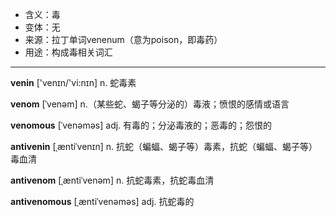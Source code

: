 - <span class="definition">含义：毒</span>
- <span class="definition">变体：无</span>
- <span class="definition">来源：拉丁单词venenum（意为poison，即毒药）</span>
- <span class="definition">用途：构成毒相关词汇</span>

---

<span class="vocabulary">**venin**</span> ['venɪn/'vi:nɪn] n. 蛇毒素

<span class="vocabulary">**venom**</span> [ˈvenəm] n.（某些蛇、蝎子等分泌的）毒液；愤恨的感情或语言

<span class="vocabulary">**venomous**</span> [ˈvenəməs] adj. 有毒的；分泌毒液的；恶毒的；怨恨的

<span class="vocabulary">**antivenin**</span> [ˌæntiˈvenɪn] n. 抗蛇（蝙蝠、蝎子等）毒素，抗蛇（蝙蝠、蝎子等）毒血清

<span class="vocabulary">**antivenom**</span> [ˌæntiˈvenəm] n. 抗蛇毒素，抗蛇毒血清    

<span class="vocabulary">**antivenomous**</span> [ˌæntiˈvenəməs] adj. 抗蛇毒的  

